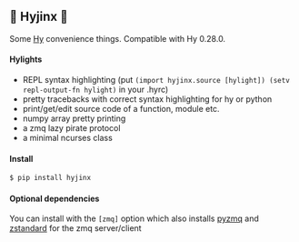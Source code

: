 ## 🦑 Hyjinx 🦑

Some [Hy](http://hylang.org) convenience things. Compatible with Hy 0.28.0.

#### Hylights

- REPL syntax highlighting (put `(import hyjinx.source [hylight]) (setv repl-output-fn hylight)` in your .hyrc)
- pretty tracebacks with correct syntax highlighting for hy or python
- print/get/edit source code of a function, module etc.
- numpy array pretty printing
- a zmq lazy pirate protocol
- a minimal ncurses class

#### Install

```bash
$ pip install hyjinx
```

#### Optional dependencies

You can install with the `[zmq]` option which also installs [pyzmq](https://pypi.org/project/pyzmq/) and [zstandard](https://pypi.org/project/zstandard/) for the zmq server/client
